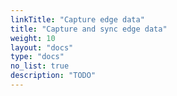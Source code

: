```yaml
---
linkTitle: "Capture edge data"
title: "Capture and sync edge data"
weight: 10
layout: "docs"
type: "docs"
no_list: true
description: "TODO"
---
```

